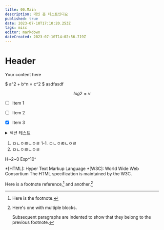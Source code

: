 ```yaml
---
title: 00.Main
description: 메인 홈 테스트인디요
published: true
date: 2023-07-10T17:10:20.253Z
tags: misc
editor: markdown
dateCreated: 2023-07-10T14:02:56.719Z
---
```


# Header
Your content here

$
a^2 + b^n = c^2
$ asdfasdf

$$
log2 = v
$$

- [ ] Item 1
- [ ] Item 2
- [x] Item 3


<details>
<summary>섹션 테스트</summary>
```
  안되지롱
```
</details>

1. ㅁㄴㅇㄻㄴㅇㄹ
	1-1. ㅁㄴㅇㄻㄴㅇㄹ
2. ㅁㄴㅇㄻㄴㅇㄹ

H~2~0
Exp^10^

*[HTML]: Hyper Text Markup Language
*[W3C]:  World Wide Web Consortium
The HTML specification
is maintained by the W3C.

Here is a footnote reference,[^1] and another.[^longnote]

[^1]: Here is the footnote.

[^longnote]: Here's one with multiple blocks.

    Subsequent paragraphs are indented to show that they
belong to the previous footnote.